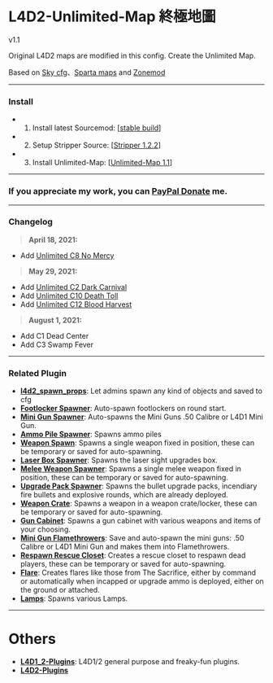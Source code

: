 # L4D2-Unlimited-Map 終極地圖
v1.1

Original L4D2 maps are modified in this config. Create the Unlimited Map.

Based on [Sky cfg](https://github.com/Attano/Sky)、[Sparta maps](https://forums.alliedmods.net/showthread.php?p=2670634) and [Zonemod](https://github.com/SirPlease/L4D2-Competitive-Rework/tree/master/cfg/stripper/zonemod/maps)
- - - -
### Install ###
- 1. Install latest Sourcemod: [[stable build](https://www.sourcemod.net/downloads.php?branch=stable)]
- 2. Setup Stripper Source: [[Stripper 1.2.2](http://www.bailopan.net/stripper/snapshots/1.2/)]
- 3. Install Unlimited-Map: [[Unlimited-Map 1.1](https://github.com/fbef0102/L4D2-Unlimited-Map/archive/refs/heads/main.zip)]

- - - -	
### If you appreciate my work, you can [PayPal Donate](https://paypal.me/Harry0215?locale.x=zh_TW) me.

- - - -
### Changelog ###
> **April 18, 2021:**
- Add [Unlimited C8 No Mercy](https://youtu.be/UTUjd6hlpt0)

> **May 29, 2021:**
- Add [Unlimited C2 Dark Carnival](https://youtu.be/Qq_XvpOJ-cE)
- Add [Unlimited C10 Death Toll](https://youtu.be/rvGBJDaGnAw)
- Add [Unlimited C12 Blood Harvest](https://youtu.be/cacYqcy7ObU)

> **August 1, 2021:**
- Add C1 Dead Center
- Add C3 Swamp Fever

- - - -
### Related Plugin ###
* <b>[l4d2_spawn_props](https://github.com/fbef0102/L4D2-Plugins/tree/master/l4d2_spawn_props)</b>: Let admins spawn any kind of objects and saved to cfg
* <b>[Footlocker Spawner](https://forums.alliedmods.net/showthread.php?p=1471101)</b>: Auto-spawn footlockers on round start.
* <b>[Mini Gun Spawner](https://forums.alliedmods.net/showthread.php?p=1622557)</b>: Auto-spawns the Mini Guns .50 Calibre or L4D1 Mini Gun.
* <b>[Ammo Pile Spawner](https://forums.alliedmods.net/showthread.php?p=1993580)</b>: Spawns ammo piles
* <b>[Weapon Spawn](https://forums.alliedmods.net/showthread.php?p=2008483)</b>: Spawns a single weapon fixed in position, these can be temporary or saved for auto-spawning.
* <b>[Laser Box Spawner](https://forums.alliedmods.net/showthread.php?t=223012)</b>: Spawns the laser sight upgrades box.
* <b>[Melee Weapon Spawner](https://forums.alliedmods.net/showthread.php?t=223020)</b>: Spawns a single melee weapon fixed in position, these can be temporary or saved for auto-spawning.
* <b>[Upgrade Pack Spawner](https://forums.alliedmods.net/showthread.php?t=223021)</b>: Spawns the bullet upgrade packs, incendiary fire bullets and explosive rounds, which are already deployed.
* <b>[Weapon Crate](https://forums.alliedmods.net/showthread.php?p=2008482)</b>: Spawns a weapon in a weapon crate/locker, these can be temporary or saved for auto-spawning.
* <b>[Gun Cabinet](https://forums.alliedmods.net/showthread.php?t=222931)</b>: Spawns a gun cabinet with various weapons and items of your choosing.
* <b>[Mini Gun Flamethrowers](https://forums.alliedmods.net/showthread.php?p=2005907)</b>: Save and auto-spawn the mini guns: .50 Calibre or L4D1 Mini Gun and makes them into Flamethrowers.
* <b>[Respawn Rescue Closet](https://forums.alliedmods.net/showthread.php?p=2009851)</b>: Creates a rescue closet to respawn dead players, these can be temporary or saved for auto-spawning.
* <b>[Flare](https://forums.alliedmods.net/showthread.php?p=1606590)</b>: Creates flares like those from The Sacrifice, either by command or automatically when incapped or upgrade ammo is deployed, either on the ground or attached.
* <b>[Lamps](https://forums.alliedmods.net/showthread.php?p=1658873)</b>: Spawns various Lamps.

- - - -
# Others
* <b>[L4D1_2-Plugins](https://github.com/fbef0102/L4D1_2-Plugins)</b>: L4D1/2 general purpose and freaky-fun plugins.
* <b>[L4D2-Plugins](https://github.com/fbef0102/L4D2-Plugins)</b>
